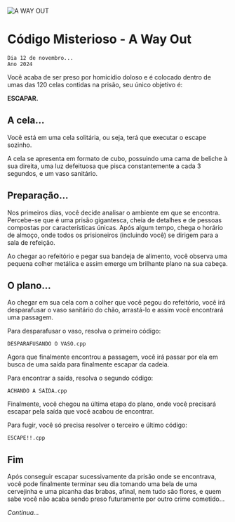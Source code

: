 
![A WAY OUT](https://i.imgur.com/klv8cl2.png)

# Código Misterioso - A Way Out
    Dia 12 de novembro...
    Ano 2024
Você acaba de ser preso por homicídio doloso e é colocado dentro de umas das 120 celas contidas na prisão, seu único objetivo é:

**ESCAPAR.**
## A cela...
Você está em uma cela solitária, ou seja, terá que executar o escape sozinho.

A cela se apresenta em formato de cubo, possuindo uma cama de beliche à sua direita, uma luz defeituosa que pisca constantemente a cada 3 segundos, e um vaso sanitário.
## Preparação...
Nos primeiros dias, você decide analisar o ambiente em que se encontra. Percebe-se que é uma prisão gigantesca, cheia de detalhes e de pessoas compostas por características únicas. Após algum tempo, chega o horário de almoço, onde todos os prisioneiros (incluindo você) se dirigem para a sala de refeição.  

Ao chegar ao refeitório e pegar sua bandeja de alimento, você observa uma pequena colher metálica e assim emerge um brilhante plano na sua cabeça.
## O plano...
Ao chegar em sua cela com a colher que você pegou do refeitório, você irá desparafusar o vaso sanitário do chão, arrastá-lo e assim você encontrará uma passagem.

Para desparafusar o vaso, resolva o primeiro código:

    DESPARAFUSANDO O VASO.cpp

Agora que finalmente encontrou a passagem, você irá passar por ela em busca de uma saída para finalmente escapar da cadeia.

Para encontrar a saída, resolva o segundo código:

    ACHANDO A SAÍDA.cpp

Finalmente, você chegou na última etapa do plano, onde você precisará escapar pela saída que você acabou de encontrar.

Para fugir, você só precisa resolver o terceiro e último código:

    ESCAPE!!.cpp

## Fim
Após conseguir escapar sucessivamente da prisão onde se encontrava, você pode finalmente terminar seu dia tomando uma bela de uma cervejinha e uma picanha das brabas, afinal, nem tudo são flores, e quem sabe você não acaba sendo preso futuramente por outro crime cometido...

*Continua...*
